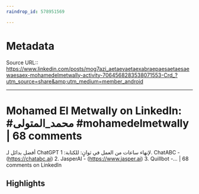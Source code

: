 ```yaml
---
raindrop_id: 578951569

---
```


# Metadata
Source URL:: https://www.linkedin.com/posts/mog7azi_aetaevaetaexabraepaesaetaesaewaesaex-mohamedelmetwally-activity-7064568283538071553-Crd_?utm_source=share&amp;utm_medium=member_android


---
# Mohamed El Metwally on LinkedIn: #محمد_المتولى #mohamedelmetwally | 68 comments

أفضل بدائل لـ ChatGPT لإنهاء ساعات من العمل في ثوانٍ:  للكتابة: 1. ChatABC - (https://chatabc.ai) 2. JasperAI - (https://www.jasper.ai) 3. Quillbot -… | 68 comments on LinkedIn

## Highlights
